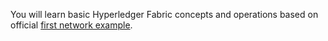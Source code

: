 You will learn basic Hyperledger Fabric concepts and operations based on official [first network example](https://hyperledger-fabric.readthedocs.io/en/release-1.4/build_network.html).